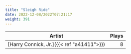 ```yaml
---
title: "Sleigh Ride"
date: 2022-12-08/2022T07:21:17
weight: 391
---
```




 Artist | Plays 
----- | -----:
[Harry Connick, Jr.]({{< ref "a41411">}}) | 8
